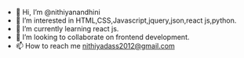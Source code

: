 - 👋 Hi, I’m @nithiyanandhini
- 👀 I’m interested in HTML,CSS,Javascript,jquery,json,react js,python.
- 🌱 I’m currently learning react js.
- 💞️ I’m looking to collaborate on frontend development.
- 📫 How to reach me nithiyadass2012@gmail.com

<!---
nithiyanandhini/nithiyanandhini is a ✨ special ✨ repository because its `README.md` (this file) appears on your GitHub profile.
You can click the Preview link to take a look at your changes.
--->
